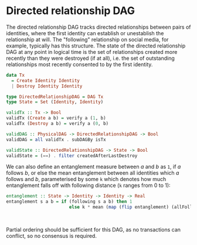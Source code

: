 # Directed relationship DAG

The directed relationship DAG tracks directed relationships between pairs of identities, where the first identity can establish or unestablish the relationship at will. The "following" relationship on social media, for example, typically has this structure. The state of the directed relationship DAG at any point in logical time is the set of relationships created more recently than they were destroyed (if at all), i.e. the set of outstanding relationships most recently consented to by the first identity.

```haskell
data Tx
  = Create Identity Identity
  | Destroy Identity Identity

type DirectedRelationshipDAG = DAG Tx
type State = Set (Identity, Identity)

validTx :: Tx -> Bool
validTx (Create a b) = verify a (1, b)
validTx (Destroy a b) = verify a (0, b)

validDAG :: PhysicalDAG -> DirectedRelationshipDAG -> Bool
validDAG = all validTx . subDAGBy isTx

validState :: DirectedRelationshipDAG -> State -> Bool
validState = (==) . filter createdAfterLastDestroy
```

We can also define an entanglement measure between _a_ and _b_ as `1`, if _a_ follows _b_, or else the mean entanglement between all identities which _a_ follows and _b_, parameterised by some `k` which denotes how much entanglement falls off with following distance (`k` ranges from 0 to 1):

```haskell
entanglement :: State -> Identity -> Identity -> Real
entanglement s a b = if (following s a b) then 1
                        else k * mean (map (flip entanglement) (allFollowers s a))
```

&nbsp;

Partial ordering should be sufficient for this DAG, as no transactions can conflict, so no consensus is required.
